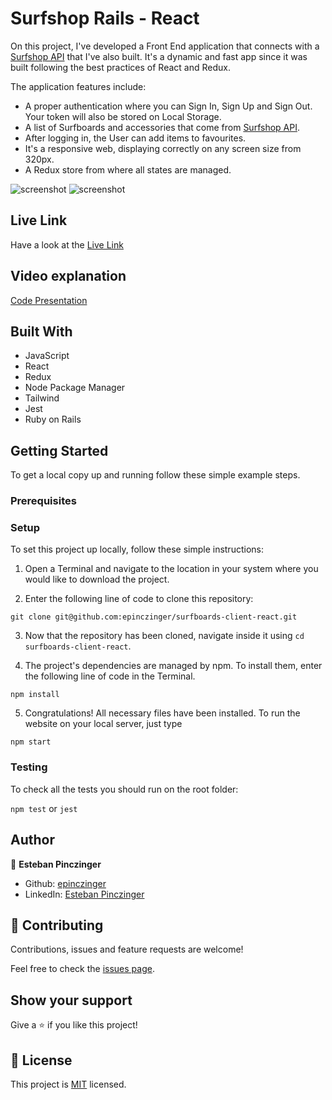 # Surfshop Rails - React

On this project, I've developed a Front End application that connects with a [Surfshop API](https://github.com/epinczinger/surfboards-api-rails) that I've also built.
It's a dynamic and fast app since it was built following the best practices of React and Redux.

The application features include:
- A proper authentication where you can Sign In, Sign Up and Sign Out. Your token will also be stored on Local Storage.
- A list of Surfboards and accessories that come from [Surfshop API](https://github.com/epinczinger/surfboards-api-rails).
- After logging in, the User can add items to favourites.
- It's a responsive web, displaying correctly on any screen size from 320px.
- A Redux store from where all states are managed.


![screenshot](https://imgur.com/I4l0pck.gif)
![screenshot](https://imgur.com/7kU3Aho.gif)

## Live Link

Have a look at the [Live Link](https://surfshop-rails-react.netlify.app/)

## Video explanation

[Code Presentation](https://youtu.be/voAlJhDQhrE)

## Built With

- JavaScript
- React
- Redux
- Node Package Manager
- Tailwind
- Jest
- Ruby on Rails

## Getting Started

To get a local copy up and running follow these simple example steps.

### Prerequisites

### Setup

To set this project up locally, follow these simple instructions:

1. Open a Terminal and navigate to the location in your system where you would like to download the project. 

2. Enter the following line of code to clone this repository:

`git clone git@github.com:epinczinger/surfboards-client-react.git`

3. Now that the repository has been cloned, navigate inside it using `cd surfboards-client-react`.

4. The project's dependencies are managed by npm. To install them, enter the following line of code in the Terminal.

`npm install`

5. Congratulations! All necessary files have been installed. To run the website on your local server, just type 

`npm start`

### Testing

To check all the tests you should run on the root folder:

`npm test` or `jest`

## Author

👤 **Esteban Pinczinger**

- Github: [epinczinger](https://github.com/epinczinger)
- LinkedIn: [Esteban Pinczinger](https://www.linkedin.com/in/esteban-pinczinger)

## 🤝 Contributing

Contributions, issues and feature requests are welcome!

Feel free to check the [issues page](https://github.com/epinczinger/surfboards-client-react/issues).

## Show your support

Give a ⭐️ if you like this project!

## 📝 License

This project is [MIT](https://opensource.org/licenses/MIT) licensed.
